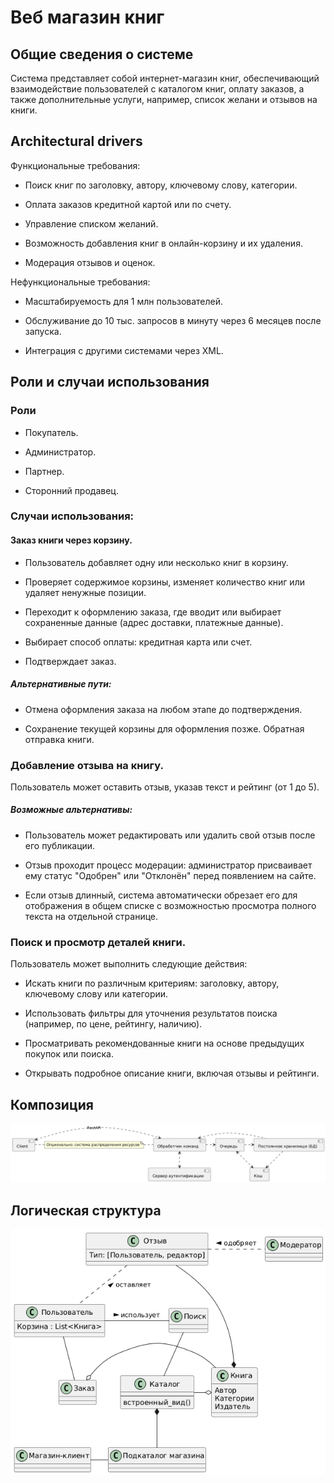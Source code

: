 # Веб магазин книг

## Общие сведения о системе

Система представляет собой интернет-магазин книг, обеспечивающий взаимодействие пользователей
с каталогом книг, оплату заказов, а также дополнительные услуги, например, список желани и отзывов на книги.

## Architectural drivers

Функциональные требования:

* Поиск книг по заголовку, автору, ключевому слову, категории.

* Оплата заказов кредитной картой или по счету.

* Управление списком желаний.

* Возможность добавления книг в онлайн-корзину и их удаления.

* Модерация отзывов и оценок.

Нефункциональные требования:

* Масштабируемость для 1 млн пользователей.

* Обслуживание до 10 тыс. запросов в минуту через 6 месяцев после запуска.

* Интеграция с другими системами через XML.

## Роли и случаи использования

### Роли

* Покупатель.

* Администратор.

* Партнер.

* Сторонний продавец.

### Случаи использования:

####  Заказ книги через корзину.

- Пользователь добавляет одну или несколько книг в корзину.

- Проверяет содержимое корзины, изменяет количество книг или удаляет ненужные позиции.

- Переходит к оформлению заказа, где вводит или выбирает сохраненные данные (адрес доставки, платежные данные).

- Выбирает способ оплаты: кредитная карта или счет.

- Подтверждает заказ.

##### Альтернативные пути:

- Отмена оформления заказа на любом этапе до подтверждения.

- Сохранение текущей корзины для оформления позже. Обратная отправка книги.

### Добавление отзыва на книгу.

Пользователь может оставить отзыв, указав текст и рейтинг (от 1 до 5).

##### Возможные альтернативы:

- Пользователь может редактировать или удалить свой отзыв после его публикации.

- Отзыв проходит процесс модерации: администратор присваивает ему статус "Одобрен" или "Отклонён" перед появлением на сайте.

- Если отзыв длинный, система автоматически обрезает его для отображения в общем списке с возможностью просмотра полного текста на отдельной странице.

### Поиск и просмотр деталей книги.

Пользователь может выполнить следующие действия:

- Искать книги по различным критериям: заголовку, автору, ключевому слову или категории.

- Использовать фильтры для уточнения результатов поиска (например, по цене, рейтингу, наличию).

- Просматривать рекомендованные книги на основе предыдущих покупок или поиска.

- Открывать подробное описание книги, включая отзывы и рейтинги.

## Композиция

![alt text](./images/components.png)

## Логическая структура

![alt text](./images/classes.png)
